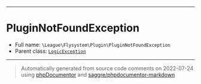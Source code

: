 ***

# PluginNotFoundException





* Full name: `\League\Flysystem\Plugin\PluginNotFoundException`
* Parent class: [`LogicException`](../../../LogicException.md)






***
> Automatically generated from source code comments on 2022-07-24 using [phpDocumentor](http://www.phpdoc.org/) and [saggre/phpdocumentor-markdown](https://github.com/Saggre/phpDocumentor-markdown)

